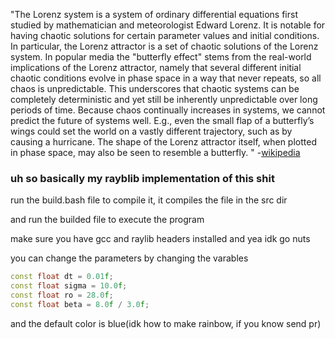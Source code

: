 "The Lorenz system is a system of ordinary differential equations first studied by mathematician and meteorologist Edward Lorenz. It is notable for having chaotic solutions for certain parameter values and initial conditions. In particular, the Lorenz attractor is a set of chaotic solutions of the Lorenz system. In popular media the "butterfly effect" stems from the real-world implications of the Lorenz attractor, namely that several different initial chaotic conditions evolve in phase space in a way that never repeats, so all chaos is unpredictable. This underscores that chaotic systems can be completely deterministic and yet still be inherently unpredictable over long periods of time. Because chaos continually increases in systems, we cannot predict the future of systems well. E.g., even the small flap of a butterfly’s wings could set the world on a vastly different trajectory, such as by causing a hurricane. The shape of the Lorenz attractor itself, when plotted in phase space, may also be seen to resemble a butterfly. " -[wikipedia](https://en.wikipedia.org/wiki/Lorenz_system)

### uh so basically my rayblib implementation of this shit

run the build.bash file to compile it, it compiles the file in the src dir

and run the builded file to execute the program

make sure you have gcc and raylib headers installed
and yea idk go nuts

you can change the parameters by changing the varables

```cpp
const float dt = 0.01f;
const float sigma = 10.0f;
const float ro = 28.0f;
const float beta = 8.0f / 3.0f;
```

and the default color is blue(idk how to make rainbow, if you know send pr)
